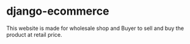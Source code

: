 ﻿# django-ecommerce
This website is made for wholesale shop and Buyer to sell and buy the product at retail price.
